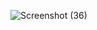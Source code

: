 ![Screenshot (36)](https://github.com/user-attachments/assets/40d88748-3f60-4dff-ac86-8b6285f20fcc)
